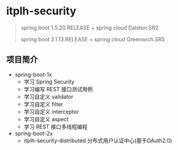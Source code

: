 # itplh-security

>spring boot 1.5.20.RELEASE + spring cloud Dalston.SR2
>
>spring boot 2.1.13.RELEASE + spring cloud Greenwich.SR5

## 项目简介

- spring-boot-1x
    - 学习 Spring Security
    - 学习编写 REST 接口测试用例
    - 学习自定义 validator
    - 学习自定义 filter
    - 学习自定义 interceptor
    - 学习自定义 aspect
    - 学习 REST 接口多线程编程
- spring-boot-2x
    - itplh-security-distributed 分布式用户认证中心(基于OAuth2.0)
